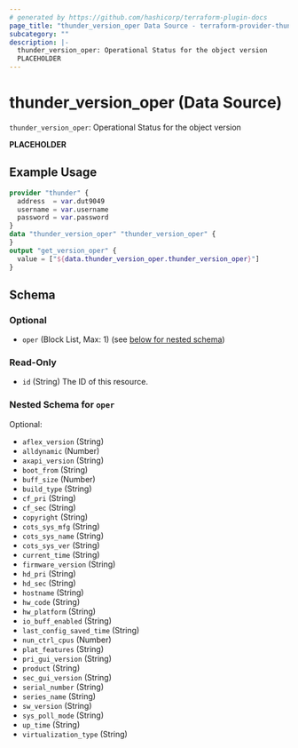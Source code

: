 ```yaml
---
# generated by https://github.com/hashicorp/terraform-plugin-docs
page_title: "thunder_version_oper Data Source - terraform-provider-thunder"
subcategory: ""
description: |-
  thunder_version_oper: Operational Status for the object version
  PLACEHOLDER
---
```


# thunder_version_oper (Data Source)

`thunder_version_oper`: Operational Status for the object version

__PLACEHOLDER__

## Example Usage

```terraform
provider "thunder" {
  address  = var.dut9049
  username = var.username
  password = var.password
}
data "thunder_version_oper" "thunder_version_oper" {
}
output "get_version_oper" {
  value = ["${data.thunder_version_oper.thunder_version_oper}"]
}
```

<!-- schema generated by tfplugindocs -->
## Schema

### Optional

- `oper` (Block List, Max: 1) (see [below for nested schema](#nestedblock--oper))

### Read-Only

- `id` (String) The ID of this resource.

<a id="nestedblock--oper"></a>
### Nested Schema for `oper`

Optional:

- `aflex_version` (String)
- `alldynamic` (Number)
- `axapi_version` (String)
- `boot_from` (String)
- `buff_size` (Number)
- `build_type` (String)
- `cf_pri` (String)
- `cf_sec` (String)
- `copyright` (String)
- `cots_sys_mfg` (String)
- `cots_sys_name` (String)
- `cots_sys_ver` (String)
- `current_time` (String)
- `firmware_version` (String)
- `hd_pri` (String)
- `hd_sec` (String)
- `hostname` (String)
- `hw_code` (String)
- `hw_platform` (String)
- `io_buff_enabled` (String)
- `last_config_saved_time` (String)
- `nun_ctrl_cpus` (Number)
- `plat_features` (String)
- `pri_gui_version` (String)
- `product` (String)
- `sec_gui_version` (String)
- `serial_number` (String)
- `series_name` (String)
- `sw_version` (String)
- `sys_poll_mode` (String)
- `up_time` (String)
- `virtualization_type` (String)


